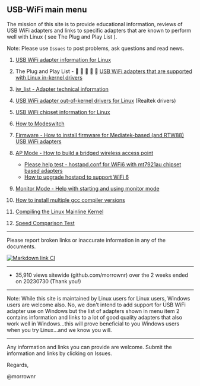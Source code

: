 ##   USB-WiFi main menu

The mission of this site is to provide educational information, reviews of USB WiFi adapters  and links to specific adapters that are known to perform well with Linux ( see The Plug and Play List ).

Note: Please use `Issues` to post problems, ask questions and read news.

1.  [USB WiFi adapter information for Linux](https://github.com/morrownr/USB-WiFi/blob/main/home/USB_WiFi_Adapter_Information_for_Linux.md)

2.  The Plug and Play List - :rocket: :rocket: :rocket: :rocket: :rocket: [USB WiFi adapters that are supported with Linux in-kernel drivers](https://github.com/morrownr/USB-WiFi/blob/main/home/USB_WiFi_Adapters_that_are_supported_with_Linux_in-kernel_drivers.md)

3.  [iw_list - Adapter technical information](https://github.com/morrownr/USB-WiFi/tree/main/home/iw_list)

4.  [USB WiFi adapter out-of-kernel drivers for Linux](https://github.com/morrownr/USB-WiFi/blob/main/home/USB_WiFi_Adapter_out-of-kernel_drivers_for_Linux.md) 
 (Realtek drivers)

5.  [USB WiFi chipset information for Linux](https://github.com/morrownr/USB-WiFi/blob/main/home/USB_WiFi_Chipsets.md)

6.  [How to Modeswitch](https://github.com/morrownr/USB-WiFi/blob/main/home/How_to_Modeswitch.md)

7.  [Firmware - How to install firmware for Mediatek-based (and RTW88) USB WiFi adapters](https://github.com/morrownr/USB-WiFi/blob/main/home/How_to_Install_Firmware_for_Mediatek_based_USB_WiFi_adapters.md)

8.  [AP Mode - How to build a bridged wireless access point](https://github.com/morrownr/USB-WiFi/blob/main/home/AP_Mode/Bridged_Wireless_Access_Point.md)
    * [Please help test - hostapd.conf for WiFi6 with mt7921au chipset based adapters](https://github.com/morrownr/USB-WiFi/blob/main/home/AP_Mode/hostapd-WiFi6.conf)
    * [How to upgrade hostapd to support WiFi 6](https://github.com/morrownr/USB-WiFi/blob/main/home/AP_Mode/Upgrade_hostapd.md)

9. [Monitor Mode - Help with starting and using monitor mode](https://github.com/morrownr/Monitor_Mode)

10. [How to install multiple gcc compiler versions](https://github.com/morrownr/USB-WiFi/blob/main/home/How%20to%20install%20multiple%20gcc%20compiler%20versions.md)

11. [Compiling the Linux Mainline Kernel](https://github.com/morrownr/USB-WiFi/blob/main/home/Compiling_the_Linux_Mainline_Kernel.md)

12. [Speed Comparison Test](https://github.com/morrownr/USB-WiFi/blob/main/home/Speed_Comparison_Test.md)

-----

Please report broken links or inaccurate information in any of the documents.

[![Markdown link CI](https://github.com/morrownr/USB-WiFi/actions/workflows/markdown-link.yml/badge.svg?event=push)](https://github.com/morrownr/USB-WiFi/actions/workflows/markdown-link.yml)

-----

- 35,910 views sitewide (github.com/morrownr) over the 2 weeks ended on 20230730 (Thank you!)

-----

Note: While this site is maintained by Linux users for Linux users, Windows users are welcome also. No, we don't intend to add support for
USB WiFi adapter use on Windows but the list of adapters shown in menu item 2 contains information and links to a lot of good quality
adapters that also work well in Windows...this will prove beneficial to you Windows users when you try Linux...and we know you will.

-----

Any information and links you can provide are welcome. Submit the information and links by clicking on Issues.

Regards,

@morrownr
